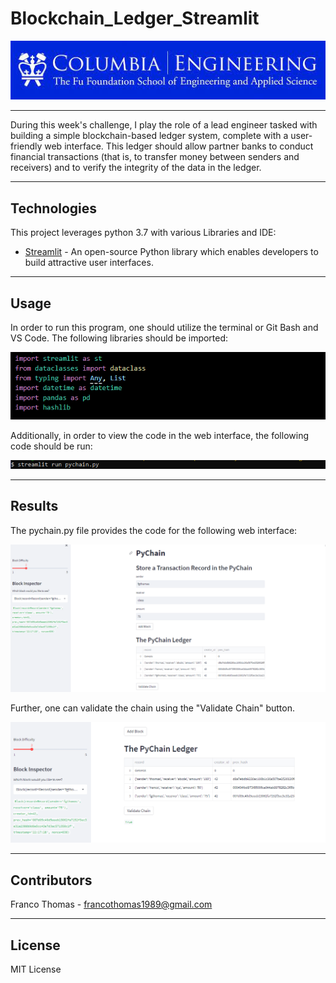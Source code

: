 # Blockchain_Ledger_Streamlit

![Columbia Engineering.](Images/Columbia.jpeg)

___

During this week's challenge, I play the role of a lead engineer tasked with building a simple blockchain-based ledger system, complete with a user-friendly web interface. This ledger should allow partner banks to conduct financial transactions (that is, to transfer money between senders and receivers) and to verify the integrity of the data in the ledger.
___


## Technologies

This project leverages python 3.7 with various Libraries and IDE:

* [Streamlit](https://streamlit.io/) - An open-source Python library which enables developers to build attractive user interfaces.

___

## Usage

In order to run this program, one should utilize the terminal or Git Bash and VS Code. The following libraries should be imported:

![Import Libraries](Images/Import_libraries.PNG)

Additionally, in order to view the code in the web interface, the following code should be run:

![Run Streamlit](Images/Streamlit.PNG)
___

## Results

The pychain.py file provides the code for the following web interface:

![Streamlit Web Application](Images/Streamlit_application_page.PNG)

Further, one can validate the chain using the "Validate Chain" button.

![Validated Application](Images/Validated_Chain.PNG)

___

## Contributors

Franco Thomas - francothomas1989@gmail.com

___

## License

MIT License
